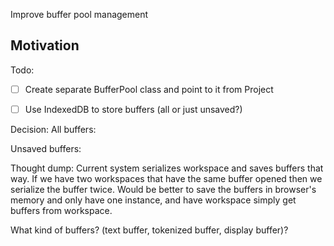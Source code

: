 Improve buffer pool management

Motivation
-


Todo:
- [ ] Create separate BufferPool class and point to it from Project
- [ ] Use IndexedDB to store buffers (all or just unsaved?)


Decision:
All buffers:


Unsaved buffers:

Thought dump:
Current system serializes workspace and saves buffers that way. If we have two workspaces that have the same buffer opened then we serialize the buffer twice. Would be better to save the buffers in browser's memory and only have one instance, and have workspace simply get buffers from workspace.

What kind of buffers? (text buffer, tokenized buffer, display buffer)?
